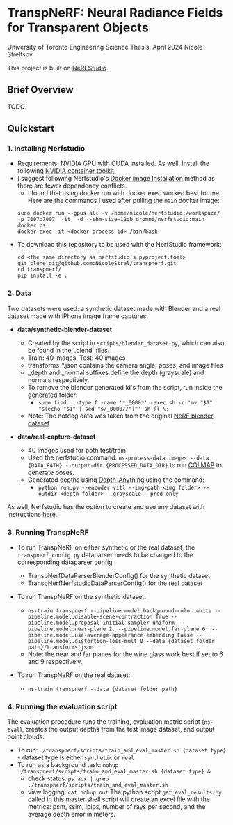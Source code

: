 # TranspNeRF: Neural Radiance Fields for Transparent Objects
University of Toronto Engineering Science Thesis, April 2024
Nicole Streltsov

This project is built on [NeRFStudio](https://github.com/nerfstudio-project/nerfstudio).

## Brief Overview
TODO

## Quickstart

### 1. Installing Nerfstudio

- Requirements: NVIDIA GPU with CUDA installed. As well, install the following [NVIDIA container toolkit.](https://docs.nvidia.com/datacenter/cloud-native/container-toolkit/latest/install-guide.html)
- I suggest following Nerfstudio's [Docker image Installation](https://github.com/nerfstudio-project/nerfstudio/blob/main/docs/quickstart/installation.md#use-docker-image) method as there are fewer dependency conflicts.
   - I found that using docker run with docker exec worked best for me. Here are the commands I used after pulling the `main` docker image:
    ```
    sudo docker run --gpus all -v /home/nicole/nerfstudio:/workspace/    -p 7007:7007  -it  -d --shm-size=12gb dromni/nerfstudio:main
    docker ps 
    docker exec -it <docker process id> /bin/bash
    ```
- To download this repository to be used with the NerfStudio framework:
   ```
   cd <the same directory as nerfstudio's pyproject.toml>
   git clone git@github.com:NicoleStrel/transpnerf.git
   cd transpnerf/
   pip install -e .
   ```
### 2. Data 

Two datasets were used: a synthetic dataset made with Blender and a real dataset made with iPhone image frame captures.

- **data/synthetic-blender-dataset**
   - Created by the script in `scripts/blender_dataset.py`, which can also be found in the '.blend' files. 
   - Train: 40 images, Test: 40 images
   - transforms_*.json contains the camera angle, poses, and image files
   - _depth and _normal suffixes define the depth (grayscale) and normals respectively.
   - To remove the blender generated id's from the script, run inside the generated folder:
        - `sudo find . -type f -name '*_0000*' -exec sh -c 'mv "$1" "$(echo "$1" | sed "s/_0000//")"' sh {} \;`
   - Note: The hotdog data was taken from the original [NeRF blender dataset](https://drive.google.com/drive/folders/128yBriW1IG_3NJ5Rp7APSTZsJqdJdfc1)
   
- **data/real-capture-dataset**
  - 40 images used for both test/train
  - Used the nerfstudio command: `ns-process-data images --data {DATA_PATH} --output-dir {PROCESSED_DATA_DIR}` to run [COLMAP](https://github.com/colmap/colmap) to generate poses.
  - Generated depths using [Depth-Anything](https://github.com/LiheYoung/Depth-Anything) using the command:
      - `python run.py --encoder vitl --img-path <img folder> --outdir <depth folder> --grayscale --pred-only`

As well, Nerfstudio has the option to create and use any dataset with instructions [here](https://docs.nerf.studio/quickstart/custom_dataset.html). 

### 3. Running TranspNeRF

- To run TranspNeRF on either synthetic or the real dataset, the `transpnerf_config.py` dataparser needs to be changed to the corresponding dataparser config
   - TranspNerfDataParserBlenderConfig() for the synthetic dataset
   - TranspNerfNerfstudioDataParserConfig() for the real dataset

- To run TranspNeRF on the synthetic dataset: 
    - `ns-train transpnerf --pipeline.model.background-color white --pipeline.model.disable-scene-contraction True --pipeline.model.proposal-initial-sampler uniform --pipeline.model.near-plane 2. --pipeline.model.far-plane 6. --pipeline.model.use-average-appearance-embedding False --pipeline.model.distortion-loss-mult 0 --data {dataset folder path}/transforms.json`
     - Note: the near and far planes for the wine glass work best if set to 6 and 9 respectively. 

- To run TranspNeRF on the real dataset: 
    - `ns-train transpnerf --data {dataset folder path}`

### 4. Running the evaluation script

The evaluation procedure runs the training, evaluation metric script (`ns-eval`), creates the output depths from the test image dataset, and output point clouds. 

- To run: `./transpnerf/scripts/train_and_eval_master.sh {dataset type}` - dataset type is either `synthetic` or `real`
- To run as a background task: `nohup ./transpnerf/scripts/train_and_eval_master.sh {dataset type} &`
    -  check status: `ps aux | grep ./transpnerf/scripts/train_and_eval_master.sh`
    -  view logging: `cat nohup.out`
The python script `get_eval_results.py` called in this master shell script will create an excel file with the metrics: psnr, ssim, lpips, number of rays per second, and the average depth error in meters. 
